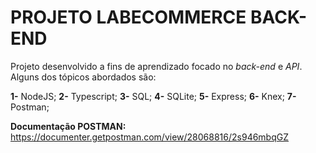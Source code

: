 # PROJETO LABECOMMERCE BACK-END
Projeto desenvolvido a fins de aprendizado focado no *back-end* e *API*.
Alguns dos tópicos abordados são:

**1-** NodeJS;
**2-** Typescript;
**3-** SQL;
**4-** SQLite;
**5-** Express;
**6-** Knex;
**7-** Postman;

**Documentação POSTMAN:**
https://documenter.getpostman.com/view/28068816/2s946mbqGZ